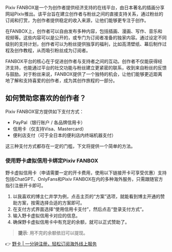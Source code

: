 Pixiv FANBOX是一个为创作者提供经济支持的在线平台，由日本著名的插画分享网站Pixiv推出。该平台旨在建立创作者与粉丝之间的直接支持关系，通过粉丝的订阅和打赏，为创作者提供稳定的收入来源，让他们能够更专注于创作。

在FANBOX上，创作者可以自由发布多种内容，包括插画、漫画、写作、音乐和视频等。这些内容可以是公开的，或专门为订阅者准备的独家内容。通过设定不同级别的支持计划，创作者可以为粉丝提供独享的福利，比如高清壁纸、幕后制作过程及创作教程，从而吸引粉丝成为订阅者。

FANBOX平台的核心在于促进创作者与支持者之间的互动。创作者不仅能获得经济支持，也能通过平台的社交功能与粉丝建立更紧密的联系，收到来自粉丝的反馈与鼓励。对于粉丝来说，FANBOX提供了一个独特的机会，让他们能够更近距离地了解和支持喜爱的创作者，成为其创作旅程的一部分。

## 如何赞助您喜欢的创作者？

Pixiv FANBOX官方提供如下支付方式：

- PayPal（银行账户 / 各品牌信用卡）
- 信用卡（仅支持Visa、Mastercard）
- 便利店支付（可于全日本的便利店内终端机器支付）

这三种支付方式都存在一定的门槛，下文将提供一个简单的方法。

### 使用野卡虚拟信用卡绑定Pixiv FANBOX

野卡虚拟信用卡（申请需要一定的开卡费用，使用以下链接开卡可享受优惠）支持包括ChatGPT、OnlyFans和Pixiv FANBOX在内的多种海外服务，只需跟随官方指引注册开卡即可。

1. 以我喜欢的博主仁井学为例，点击主页的“方案”选项，就能看到博主开通的赞助方案，按需选择合适的方案即可。
2. 在支付方式界面选择“使用信用卡支付”，然后点击“登录支付方式”。
3. 输入野卡虚拟信用卡对应的信息。
4. 确保野卡虚拟信用卡中有充足的余额，就可以正式赞助了。

> **提示**: 用不完的余额依旧可以提现。

👉 [野卡 | 一分钟注册，轻松订阅海外线上服务](https://bit.ly/bewildcard)